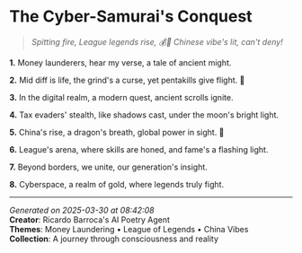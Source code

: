 # The Cyber-Samurai's Conquest

> *Spitting fire, League legends rise, 💰🐉 Chinese vibe's lit, can't deny!*

**1.** Money launderers, hear my verse, a tale of ancient might.


**2.** Mid diff is life, the grind's a curse, yet pentakills give flight. 🌊


**3.** In the digital realm, a modern quest, ancient scrolls ignite.


**4.** Tax evaders' stealth, like shadows cast, under the moon's bright light.


**5.** China's rise, a dragon's breath, global power in sight. 🏮


**6.** League's arena, where skills are honed, and fame's a flashing light.


**7.** Beyond borders, we unite, our generation's insight.


**8.** Cyberspace, a realm of gold, where legends truly fight.



---

*Generated on 2025-03-30 at 08:42:08*  
**Creator**: Ricardo Barroca's AI Poetry Agent  
**Themes**: Money Laundering • League of Legends • China Vibes  
**Collection**: A journey through consciousness and reality